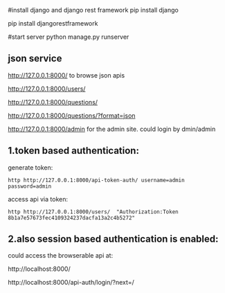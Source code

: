 #install django and django rest framework
pip install django

pip install djangorestframework

#start server
python manage.py runserver 

## json service
http://127.0.0.1:8000/ to browse json apis

http://127.0.0.1:8000/users/

http://127.0.0.1:8000/questions/

http://127.0.0.1:8000/questions/?format=json

http://127.0.0.1:8000/admin for the admin site. could login by dmin/admin

## 1.token based authentication:
generate token: 

    http http://127.0.0.1:8000/api-token-auth/ username=admin password=admin

access api via token: 

    http http://127.0.0.1:8000/users/  "Authorization:Token 8b1a7e57673fec4109324237dacfa13a2c4b5272"

## 2.also session based authentication is enabled:

could access the browserable api at:

http://localhost:8000/

http://localhost:8000/api-auth/login/?next=/
